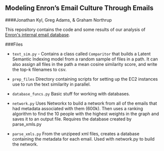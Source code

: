 Modeling Enron’s Email Culture Through Emails
--------------------------
####Jonathan Kyl, Greg Adams, & Graham Northrup

This repository contains the code and some results of our analysis of [Enron's internal email database].

###Files
 * `text_sim.py` - Contains a class called ```Comparitor``` that builds a Latent Semantic Indexing model from a random sample of files in a path. It can also assign all files in the path a mean cosine similarity score, and write the top-k filenames to csv.

 * `prep_files` Directory containing scripts for setting up the EC2 instances use to run the text similarity in parallel.

 * `database_funcs.py` Basic stuff for working with databases.

 * `network.py` Uses Networkx to build a network from all of the emails that had metadata associated with them (600k). Then uses a ranking algorithm to find the 10 people with the highest weights in the graph and saves it to an output file. Requires the database created by parse_xmls.py
 
 * `parse_xmls.py` From the unzipeed xml files, creates a database containing the metadata for each email. Used with network.py to build the network.


[Enron's internal email database]: <https://aws.amazon.com/datasets/enron-email-data/>
